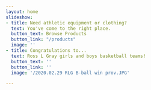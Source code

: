 ```yaml
---
layout: home
slideshow:
- title: Need athletic equipment or clothing?
  text: You've come to the right place.
  button_text: Browse Products
  button_link: "/products"
  image: ''
- title: Congratulations to...
  text: Ross L Gray girls and boys basketball teams!
  button_text: ''
  button_link: ''
  image: '/2020.02.29 RLG B-ball win prov.JPG'

---
```

